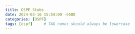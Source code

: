 ```yaml
---
title: OSPF Stubs
date: 2024-03-16 15:54:00 -0500
categories: [OSPF]
tags: [ospf]     # TAG names should always be lowercase
---
```


